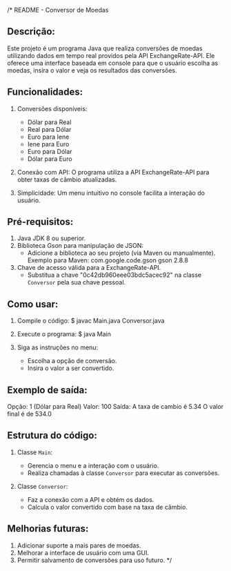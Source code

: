 /*
README - Conversor de Moedas

Descrição:
-----------
Este projeto é um programa Java que realiza conversões de moedas utilizando dados em tempo real 
providos pela API ExchangeRate-API. Ele oferece uma interface baseada em console para que o 
usuário escolha as moedas, insira o valor e veja os resultados das conversões.

Funcionalidades:
-----------------
1. Conversões disponíveis:
   - Dólar para Real
   - Real para Dólar
   - Euro para Iene
   - Iene para Euro
   - Euro para Dólar
   - Dólar para Euro

2. Conexão com API:
   O programa utiliza a API ExchangeRate-API para obter taxas de câmbio atualizadas.

3. Simplicidade:
   Um menu intuitivo no console facilita a interação do usuário.

Pré-requisitos:
----------------
1. Java JDK 8 ou superior.
2. Biblioteca Gson para manipulação de JSON:
   - Adicione a biblioteca ao seu projeto (via Maven ou manualmente).
     Exemplo para Maven:
     <dependency>
         <groupId>com.google.code.gson</groupId>
         <artifactId>gson</artifactId>
         <version>2.8.8</version>
     </dependency>
3. Chave de acesso válida para a ExchangeRate-API.
   - Substitua a chave "0c42db960eee03bdc5acec92" na classe `Conversor` pela sua chave pessoal.

Como usar:
-----------
1. Compile o código:
   $ javac Main.java Conversor.java

2. Execute o programa:
   $ java Main

3. Siga as instruções no menu:
   - Escolha a opção de conversão.
   - Insira o valor a ser convertido.

Exemplo de saída:
------------------
Opção: 1 (Dólar para Real)
Valor: 100
Saída:
  A taxa de cambio é 5.34
  O valor final é de 534.0

Estrutura do código:
---------------------
1. Classe `Main`:
   - Gerencia o menu e a interação com o usuário.
   - Realiza chamadas à classe `Conversor` para executar as conversões.

2. Classe `Conversor`:
   - Faz a conexão com a API e obtém os dados.
   - Calcula o valor convertido com base na taxa de câmbio.

Melhorias futuras:
-------------------
1. Adicionar suporte a mais pares de moedas.
2. Melhorar a interface de usuário com uma GUI.
3. Permitir salvamento de conversões para uso futuro.
*/
